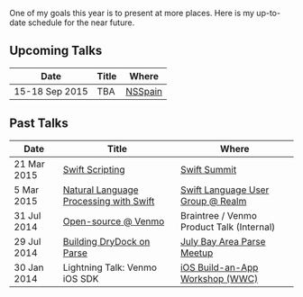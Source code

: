 One of my goals this year is to present at more places. Here is my up-to-date schedule for the near future.

## Upcoming Talks

| Date        | Title | Where |
| ----------- | ----- | ----- |
| 15-18 Sep 2015 | TBA | [NSSpain][8] |

## Past Talks

| Date        | Title | Where |
| ----------- | ----- | ----- |
| 21 Mar 2015 | [Swift Scripting][7] | [Swift Summit][5] |
| 5 Mar 2015 | [Natural Language Processing with Swift][6] | [Swift Language User Group @ Realm][4] |
| 31 Jul 2014 | [Open-source @ Venmo][3] | Braintree / Venmo Product Talk (Internal) |
| 29 Jul 2014 | [Building DryDock on Parse][2] | [July Bay Area Parse Meetup][1] |
| 30 Jan 2014 | Lightning Talk: Venmo iOS SDK | [iOS Build-an-App Workshop (WWC)][0] |

[0]: http://www.meetup.com/Women-Who-Code-SF/events/161951762 "iOS Build-an-App Workshop"
[1]: http://www.meetup.com/Bay-Area-Parse-Developer-Meetup/events/192489622/ "July Bay Area Parse Meetup"
[2]: https://speakerdeck.com/ayanonagon/building-drydock-on-parse "Building DryDock on Parse"
[3]: https://speakerdeck.com/ayanonagon/open-source-at-venmo "Open-source @ Venmo"
[4]: http://www.meetup.com/swift-language/events/220351309/
[5]: https://www.swiftsummit.com
[6]: http://realm.io/news/natural-language-processing-with-swift/
[7]: https://speakerdeck.com/ayanonagon/swift-scripting
[8]: http://nsspain.com/2015/
